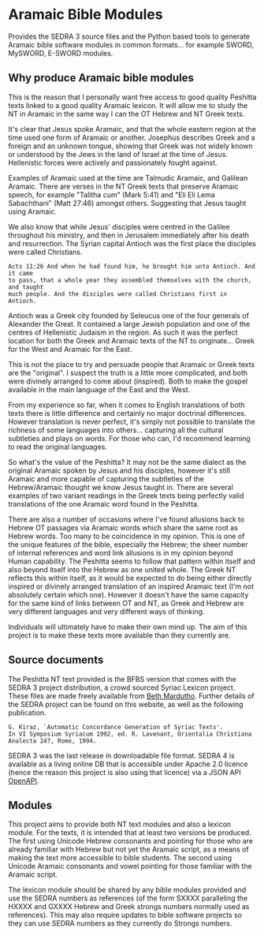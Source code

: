 # Aramaic Bible Modules

Provides the SEDRA 3 source files and the Python based tools to generate Aramaic
bible software modules in common formats... for example SWORD, MySWORD, E-SWORD modules.

## Why produce Aramaic bible modules

This is the reason that I personally want free access to good quality Peshitta
texts linked to a good quality Aramaic lexicon. It will allow me to study the NT
in Aramaic in the same way I can the OT Hebrew and NT Greek texts.

It's clear that Jesus spoke Aramaic, and that the whole eastern region at the
time used one form of Aramaic or another. Josephus describes Greek and a foreign
and an unknown tongue, showing that Greek was not widely known or understood by
the Jews in the land of Israel at the time of Jesus. Hellenistic forces were
actively and passionately fought against.

Examples of Aramaic used at the time are Talmudic Aramaic, and Galilean Aramaic.
There are verses in the NT Greek texts that preserve Aramaic speech, for example
"Talitha cum" (Mark 5:41) and "Eli Eli Lema Sabachthani" (Matt 27:46) amongst
others. Suggesting that Jesus taught using Aramaic.

We also know that while Jesus' disciples were centred in the Galilee throughout
his ministry, and then in Jerusalem immediately after his death and
resurrection. The Syrian capital Antioch was the first place the disciples were
called Christians.

    Acts 11:26 And when he had found him, he brought him unto Antioch. And it came
    to pass, that a whole year they assembled themselves with the church, and taught
    much people. And the disciples were called Christians first in Antioch.

Antioch was a Greek city founded by Seleucus one of the four generals of
Alexander the Great. It contained a large Jewish population and one of the
centres of Hellenistic Judaism in the region. As such it was the perfect
location for both the Greek and Aramaic texts of the NT to originate... Greek
for the West and Aramaic for the East.

This is not the place to try and persuade people that Aramaic or Greek texts are
the "original". I suspect the truth is a little more complicated, and both were
divinely arranged to come about (inspired). Both to make the gospel available in
the main language of the East and the West.

From my experience so far, when it comes to English translations of both texts
there is little difference and certainly no major doctrinal differences. However
translation is never perfect, it's simply not possible to translate the richness
of some languages into others... capturing all the cultural subtleties and plays
on words. For those who can, I'd recommend learning to read the original
languages.

So what's the value of the Peshitta? It may not be the same dialect as the
original Aramaic spoken by Jesus and his disciples, however it's still Aramaic
and more capable of capturing the subtleties of the Hebrew/Aramaic thought we
know Jesus taught in. There are several examples of two variant readings in the
Greek texts being perfectly valid translations of the one Aramaic word found in
the Peshitta.

There are also a number of occasions where I've found allusions back to Hebrew
OT passages via Aramaic words which share the same root as Hebrew words. Too
many to be coincidence in my opinion. This is one of the unique features of the
bible, especially the Hebrew; the sheer number of internal references and word
link allusions is in my opinion beyond Human capability. The Peshitta seems to
follow that pattern within itself and also beyond itself into the Hebrew as one
united whole. The Greek NT reflects this within itself, as it would be expected
to do being either directly inspired or divinely arranged translation of an
inspired Aramaic text (I'm not absolutely certain which one). However it doesn't
have the same capacity for the same kind of links between OT and NT, as Greek
and Hebrew are very different languages and very different ways of thinking.

Individuals will ultimately have to make their own mind up. The aim of this
project is to make these texts more available than they currently are.

## Source documents

The Peshitta NT text provided is the BFBS version that comes with the SEDRA 3
project distribution, a crowd sourced Syriac Lexicon project. These files are
made freely available from [Beth Mardutho](https://sedra.bethmardutho.org/).
Further details of the SEDRA project can be found on this website, as well as
the following publication.

    G. Kiraz, `Automatic Concordance Generation of Syriac Texts'. 
    In VI Symposium Syriacum 1992, ed. R. Lavenant, Orientalia Christiana
    Analecta 247, Rome, 1994.

SEDRA 3 was the last release in downloadable file format. SEDRA 4 is available
as a living online DB that is accessible under Apache 2.0 licence (hence the
reason this project is also using that licence) via a JSON API
[OpenAPI](https://sedra.bethmardutho.org/about/openapi#tag/API).

## Modules
This project aims to provide both NT text modules and also a lexicon module. For
the texts, it is intended that at least two versions be produced. The first
using Unicode Hebrew consonants and pointing for those who are already familiar
with Hebrew but not yet the Aramaic script, as a means of making the text more
accessible to bible students. The second using Unicode Aramaic consonants and
vowel pointing for those familiar with the Aramaic script.

The lexicon module should be shared by any bible modules provided and use the
SEDRA numbers as references (of the form SXXXX paralleling the HXXXX and GXXXX
Hebrew and Greek strongs numbers normally used as references). This may also
require updates to bible software projects so they can use SEDRA numbers as they
currently do Strongs numbers.
